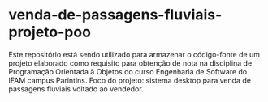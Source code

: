 # venda-de-passagens-fluviais-projeto-poo
Este repositório está sendo utilizado para armazenar o código-fonte de um projeto elaborado como requisito para obtenção de nota na disciplina de Programação Orientada à Objetos do curso Engenharia de Software do IFAM campus Parintins. Foco do projeto: sistema desktop para venda de passagens fluviais voltado ao vendedor.

